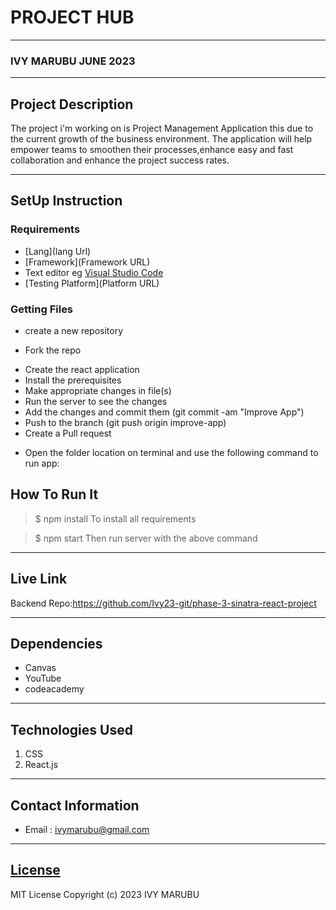# PROJECT HUB
*****
### IVY MARUBU JUNE 2023
****
## Project Description
The project i'm working on is  Project Management Application this due to the current growth of the business environment.
The application will help empower teams to smoothen their processes,enhance easy and fast collaboration and enhance the project success rates.

******

## SetUp Instruction
### Requirements
* [Lang](lang Url)
* [Framework](Framework URL)
* Text editor eg [Visual Studio Code](https://code.visualstudio.com/download)
* [Testing Platform](Platform URL)


### Getting Files
- create a new repository
* Fork the repo
- Create the react application 
- Install the prerequisites
- Make appropriate changes in file(s)
- Run the server to see the changes
- Add the changes and commit them (git commit -am "Improve App")
- Push to the branch (git push origin improve-app)
- Create a Pull request
* Open the folder location on terminal and use the following command to run app:

## How To Run It
>  $ npm install 
To install all requirements

> $ npm start
Then run server with the above command
*****
## Live Link
Backend Repo:https://github.com/Ivy23-git/phase-3-sinatra-react-project

*****
## Dependencies
- Canvas
- YouTube
- codeacademy

*****
## Technologies Used
1. CSS
2. React.js

*****
## Contact Information
* Email : ivymarubu@gmail.com
*****
## [License](LICENSE)
MIT License
Copyright (c) 2023 IVY MARUBU